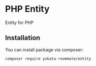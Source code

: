 # PHP Entity

Entity for PHP

## Installation

You can install package via composer:

```
composer require yukata-roommate/entity
```
